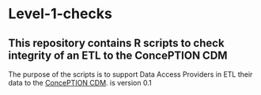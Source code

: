 # Level-1-checks
## This repository contains R scripts to check integrity of an ETL to the ConcePTION CDM

The purpose of the scripts is to support Data Access Providers in ETL their data to the [ConcePTION CDM](https://docs.google.com/spreadsheets/d/1hc-TBOfEzRBthGP78ZWIa13C0RdhU7bK/edit#gid=413205035). is version 0.1
